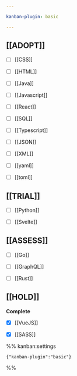 ```yaml
---

kanban-plugin: basic

---
```


## [[ADOPT]]

- [ ] [[CSS]]
- [ ] [[HTML]]
- [ ] [[Java]]
- [ ] [[Javascript]]
- [ ] [[React]]
- [ ] [[SQL]]
- [ ] [[Typescript]]
- [ ] [[JSON]]
- [ ] [[XML]]
- [ ] [[yaml]]
- [ ] [[toml]]


## [[TRIAL]]

- [ ] [[Python]]
- [ ] [[Svelte]]


## [[ASSESS]]

- [ ] [[Go]]
- [ ] [[GraphQL]]
- [ ] [[Rust]]


## [[HOLD]]

**Complete**
- [x] [[VueJS]]
- [x] [[SASS]]




%% kanban:settings
```
{"kanban-plugin":"basic"}
```
%%